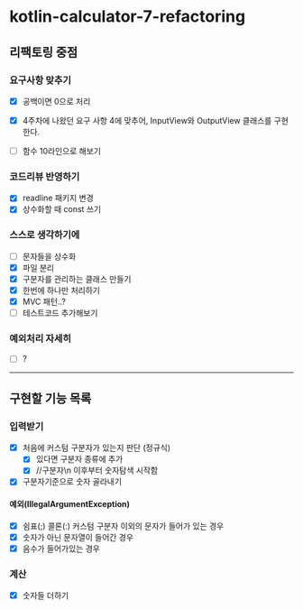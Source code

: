 # kotlin-calculator-7-refactoring

## 리팩토링 중점

### 요구사항 맞추기

- [x] 공백이면 0으로 처리

- [x] 4주차에 나왔던 요구 사항 4에 맞추어, InputView와 OutputView 클래스를 구현한다.
- [ ] 함수 10라인으로 해보기

### 코드리뷰 반영하기

- [x] readline 패키지 변경
- [x] 상수화할 때 const 쓰기

### 스스로 생각하기에

- [ ] 문자들을 상수화
- [x] 파일 분리
- [x] 구분자를 관리하는 클래스 만들기
- [x] 한번에 하나만 처리하기
- [x] MVC 패턴..?
- [ ] 테스트코드 추가해보기

### 예외처리 자세히

- [ ] ?

---

## 구현할 기능 목록

### 입력받기

- [x] 처음에 커스텀 구분자가 있는지 판단 (정규식)
    - [x] 있다면 구분자 종류에 추가
    - [x] //구분자\n 이후부터 숫자탐색 시작함
- [x] 구분자기준으로 숫자 골라내기

#### 예외(IllegalArgumentException)

- [x] 쉼표(;) 콜론(:) 커스텀 구분자 이외의 문자가 들어가 있는 경우
- [x] 숫자가 아닌 문자열이 들어간 경우
- [x] 음수가 들어가있는 경우

### 계산

- [x] 숫자들 더하기
